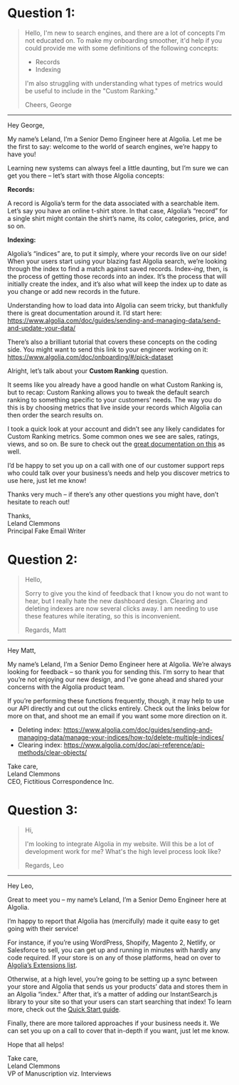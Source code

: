 # Question 1:

> Hello, I'm new to search engines, and there are a lot of concepts I'm not educated on. To make my onboarding smoother, it'd help if you could provide me with some definitions of the following concepts:
>
> * Records
> * Indexing
>
> I'm also struggling with understanding what types of metrics would be useful to include in the "Custom Ranking."
>
> Cheers, George

----

Hey George,

My name’s Leland, I’m a Senior Demo Engineer here at Algolia. Let me be the first to say: welcome to the world of search engines, we’re happy to have you!

Learning new systems can always feel a little daunting, but I’m sure we can get you there – let’s start with those Algolia concepts:

**Records:**

A record is Algolia’s term for the data associated with a searchable item. Let’s say you have an online t-shirt store. In that case, Algolia’s “record” for a single shirt might contain the shirt’s name, its color, categories, price, and so on.

**Indexing:**

Algolia’s “indices” are, to put it simply, where your records live on our side! When your users start using your blazing fast Algolia search, we’re looking through the index to find a match against saved records. Index–_ing_, then, is the process of getting those records into an index. It’s the process that will initially create the index, and it’s also what will keep the index up to date as you change or add new records in the future.

Understanding how to load data into Algolia can seem tricky, but thankfully there is great documentation around it. I’d start here: https://www.algolia.com/doc/guides/sending-and-managing-data/send-and-update-your-data/

There’s also a brilliant tutorial that covers these concepts on the coding side. You might want to send this link to your engineer working on it: https://www.algolia.com/doc/onboarding/#/pick-dataset 

Alright, let’s talk about your **Custom Ranking** question.

It seems like you already have a good handle on what Custom Ranking is, but to recap: Custom Ranking allows you to tweak the default search ranking to something specific to your customers’ needs. The way you do this is by choosing metrics that live inside your records which Algolia can then order the search results on.

I took a quick look at your account and didn’t see any likely candidates for Custom Ranking metrics. Some common ones we see are sales, ratings, views, and so on. Be sure to check out the [great documentation on this](https://www.algolia.com/doc/guides/managing-results/must-do/custom-ranking/) as well.

I’d be happy to set you up on a call with one of our customer support reps who could talk over your business’s needs and help you discover metrics to use here, just let me know!

Thanks very much – if there’s any other questions you might have, don’t hesitate to reach out!

Thanks,<br>Leland Clemmons<br>Principal Fake Email Writer

# Question 2:

> Hello,
>
> Sorry to give you the kind of feedback that I know you do not want to hear, but I really hate the new dashboard design. Clearing and deleting indexes are now several clicks away. I am needing to use these features while iterating, so this is inconvenient.
>
> Regards, Matt

----

Hey Matt,

My name’s Leland, I’m a Senior Demo Engineer here at Algolia. We’re always looking for feedback – so thank you for sending this. I’m sorry to hear that you’re not enjoying our new design, and I’ve gone ahead and shared your concerns with the Algolia product team.

If you’re performing these functions frequently, though, it may help to use our API directly and cut out the clicks entirely. Check out the links below for more on that, and shoot me an email if you want some more direction on it.

- Deleting index: https://www.algolia.com/doc/guides/sending-and-managing-data/manage-your-indices/how-to/delete-multiple-indices/ 
- Clearing index: https://www.algolia.com/doc/api-reference/api-methods/clear-objects/ 

Take care,<br>Leland Clemmons<br>CEO, Fictitious Correspondence Inc.

# Question 3:

> Hi,
>
> I'm looking to integrate Algolia in my website. Will this be a lot of development work for me? What's the high level process look like?
>
> Regards, Leo

----

Hey Leo,

Great to meet you – my name’s Leland, I’m a Senior Demo Engineer here at Algolia.

I’m happy to report that Algolia has (mercifully) made it quite easy to get going with their service!

For instance, if you’re using WordPress, Shopify, Magento 2, Netlify, or Salesforce to sell, you can get up and running in minutes with hardly any code required. If your store is on any of those platforms, head on over to [Algolia’s Extensions list](https://www.algolia.com/doc/guides/getting-started/how-algolia-works/in-depth/ecosystem/#extensions).

Otherwise, at a high level, you’re going to be setting up a sync between your store and Algolia that sends us your products’ data and stores them in an Algolia “index.” After that, it’s a matter of adding our InstantSearch.js library to your site so that your users can start searching that index! To learn more, check out the [Quick Start guide](https://www.algolia.com/doc/guides/getting-started/quick-start/).

Finally, there are more tailored approaches if your business needs it. We can set you up on a call to cover that in-depth if you want, just let me know.

Hope that all helps!

Take care,<br>Leland Clemmons<br>VP of Manuscription viz. Interviews
